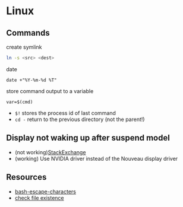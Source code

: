 # Linux

## Commands

create symlink

```bash
ln -s <src> <dest>
```

date

```
date +"%Y-%m-%d %T"
```

store command output to a variable

```
var=$(cmd)
```

* `$!` stores the process id of last command
* `cd -` return to the previous directory (not the parent!)

## Display not waking up after suspend model

* (not working)[StackExchange](https://askubuntu.com/questions/1032633/18-04-screen-remains-blank-after-wake-up-from-suspend)
* (working) Use NVIDIA driver instead of the Nouveau display driver

## Resources

* [bash-escape-characters](https://www.baeldung.com/linux/bash-escape-characters)
* [check file existence](https://stackoverflow.com/questions/17420994/how-can-i-match-a-string-with-a-regex-in-bash)